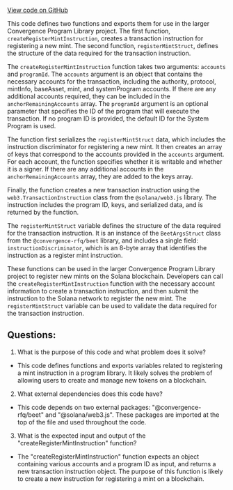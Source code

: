 [View code on GitHub](https://github.com/convergence-rfq/convergence-program-library/rfq/js/generated/instructions/registerMint.js)

This code defines two functions and exports them for use in the larger Convergence Program Library project. The first function, `createRegisterMintInstruction`, creates a transaction instruction for registering a new mint. The second function, `registerMintStruct`, defines the structure of the data required for the transaction instruction.

The `createRegisterMintInstruction` function takes two arguments: `accounts` and `programId`. The `accounts` argument is an object that contains the necessary accounts for the transaction, including the authority, protocol, mintInfo, baseAsset, mint, and systemProgram accounts. If there are any additional accounts required, they can be included in the `anchorRemainingAccounts` array. The `programId` argument is an optional parameter that specifies the ID of the program that will execute the transaction. If no program ID is provided, the default ID for the System Program is used.

The function first serializes the `registerMintStruct` data, which includes the instruction discriminator for registering a new mint. It then creates an array of keys that correspond to the accounts provided in the `accounts` argument. For each account, the function specifies whether it is writable and whether it is a signer. If there are any additional accounts in the `anchorRemainingAccounts` array, they are added to the keys array.

Finally, the function creates a new transaction instruction using the `web3.TransactionInstruction` class from the `@solana/web3.js` library. The instruction includes the program ID, keys, and serialized data, and is returned by the function.

The `registerMintStruct` variable defines the structure of the data required for the transaction instruction. It is an instance of the `BeetArgsStruct` class from the `@convergence-rfq/beet` library, and includes a single field: `instructionDiscriminator`, which is an 8-byte array that identifies the instruction as a register mint instruction.

These functions can be used in the larger Convergence Program Library project to register new mints on the Solana blockchain. Developers can call the `createRegisterMintInstruction` function with the necessary account information to create a transaction instruction, and then submit the instruction to the Solana network to register the new mint. The `registerMintStruct` variable can be used to validate the data required for the transaction instruction.
## Questions: 
 1. What is the purpose of this code and what problem does it solve?
- This code defines functions and exports variables related to registering a mint instruction in a program library. It likely solves the problem of allowing users to create and manage new tokens on a blockchain.

2. What external dependencies does this code have?
- This code depends on two external packages: "@convergence-rfq/beet" and "@solana/web3.js". These packages are imported at the top of the file and used throughout the code.

3. What is the expected input and output of the "createRegisterMintInstruction" function?
- The "createRegisterMintInstruction" function expects an object containing various accounts and a program ID as input, and returns a new transaction instruction object. The purpose of this function is likely to create a new instruction for registering a mint on a blockchain.